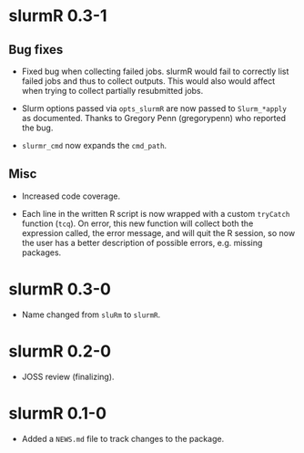 # slurmR 0.3-1

## Bug fixes

* Fixed bug when collecting failed jobs. slurmR would fail to
  correctly list failed jobs and thus to collect outputs. This would also
  would affect when trying to collect partially resubmitted jobs.
  
* Slurm options passed via `opts_slurmR` are now passed to
  `Slurm_*apply` as documented. Thanks to Gregory Penn (gregorypenn) who
  reported the bug.
  
* `slurmr_cmd` now expands the `cmd_path`.


## Misc
  
*  Increased code coverage.

* Each line in the written R script is now wrapped with a custom
  `tryCatch` function (`tcq`). On error, this new function will collect both
  the expression called, the error message, and will quit the R session, so now
  the user has a better description of possible errors, e.g. missing
  packages.



# slurmR 0.3-0

* Name changed from `sluRm` to `slurmR`.

# slurmR 0.2-0

* JOSS review (finalizing).

# slurmR 0.1-0

* Added a `NEWS.md` file to track changes to the package.

